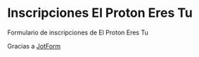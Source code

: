 # Inscripciones El Proton Eres Tu
Formulario de inscripciones de El Proton Eres Tu

Gracias a [JotForm](https://jotform.com)
